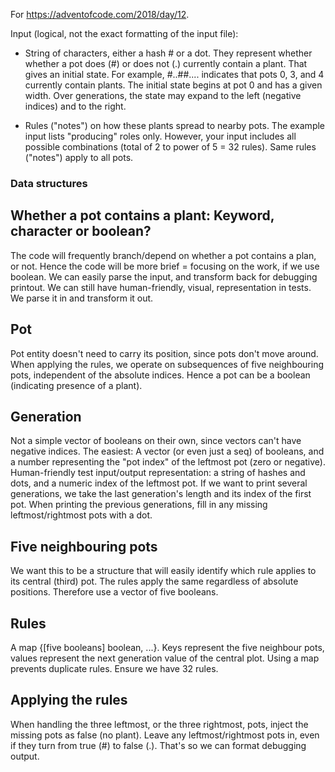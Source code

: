 For https://adventofcode.com/2018/day/12.

Input (logical, not the exact formatting of the input file):
- String of characters, either a hash # or a dot. They represent whether whether a pot does (#) or does not (.) currently contain a plant. That gives an initial state. For example, #..##.... indicates that pots 0, 3, and 4 currently contain plants.
The initial state begins at pot 0 and has a given width. Over generations, the state may expand to the left (negative indices) and to the right.

- Rules ("notes") on how these plants spread to nearby pots.
The example input lists "producing" roles only. However, your input includes all possible combinations (total of 2 to power of 5 = 32 rules).
Same rules ("notes") apply to all pots.

### Data structures
## Whether a pot contains a plant: Keyword, character or boolean?
The code will frequently branch/depend on whether a pot contains a plan, or not. Hence the code will be more brief = focusing on the work, if we use boolean. We can easily parse the input, and transform back for debugging printout.
We can still have human-friendly, visual, representation in tests. We parse it in and transform it out.

## Pot
Pot entity doesn't need to carry its position, since pots don't move around. When applying the rules, we operate on subsequences of five neighbouring pots, independent of the absolute indices. Hence a pot can be a boolean (indicating presence of a plant).

## Generation
Not a simple vector of booleans on their own, since vectors can't have negative indices.
The easiest: A vector (or even just a seq) of booleans, and a number representing the "pot index" of the leftmost pot (zero or negative).
Human-friendly test input/output representation: a string of hashes and dots, and a numeric index of the leftmost pot. If we want to print several generations, we take the last generation's length and its index of the first pot. When printing the previous generations, fill in any missing leftmost/rightmost pots with a dot.

## Five neighbouring pots
We want this to be a structure that will easily identify which rule applies to its central (third) pot. The rules apply the same regardless of absolute positions. Therefore use a vector of five booleans.

## Rules
A map {[five booleans] boolean, ...}. Keys represent the five neighbour pots, values represent the next generation value of the central plot.
Using a map prevents duplicate rules.
Ensure we have 32 rules.

## Applying the rules
When handling the three leftmost, or the three rightmost, pots, inject the missing pots as false (no plant).
Leave any leftmost/rightmost pots in, even if they turn from true (#) to false (.). That's so we can format debugging output.

